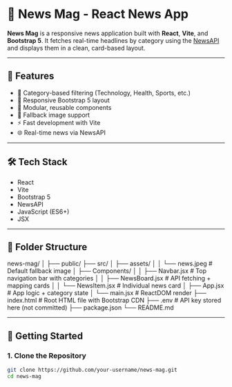# 📰 News Mag - React News App

**News Mag** is a responsive news application built with **React**, **Vite**, and **Bootstrap 5**. It fetches real-time headlines by category using the [NewsAPI](https://newsapi.org/) and displays them in a clean, card-based layout.

---

## 📌 Features

- 🔄 Category-based filtering (Technology, Health, Sports, etc.)
- 📱 Responsive Bootstrap 5 layout
- 🧩 Modular, reusable components
- 📸 Fallback image support
- ⚡ Fast development with Vite
- 🌐 Real-time news via NewsAPI

---

## 🛠️ Tech Stack

- React
- Vite
- Bootstrap 5
- NewsAPI
- JavaScript (ES6+)
- JSX

---

## 📁 Folder Structure

news-mag/
│
├── public/
├── src/
│ ├── assets/
│ │ └── news.jpeg # Default fallback image
│ ├── Components/
│ │ ├── Navbar.jsx # Top navigation bar with categories
│ │ ├── NewsBoard.jsx # API fetching + mapping cards
│ │ └── NewsItem.jsx # Individual news card
│ ├── App.jsx # App logic + category state
│ └── main.jsx # ReactDOM render
├── index.html # Root HTML file with Bootstrap CDN
├── .env # API key stored here (not committed)
├── package.json
└── README.md


---

## 🚀 Getting Started

### 1. Clone the Repository

```bash
git clone https://github.com/your-username/news-mag.git
cd news-mag
